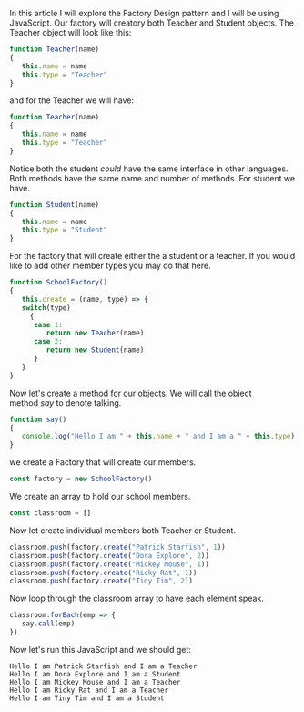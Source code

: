 In this article I will explore the Factory Design pattern and I will be using JavaScript.
Our factory will creatory both Teacher and Student objects.
The Teacher object will look like this:

```javascript
function Teacher(name)
{
   this.name = name
   this.type = "Teacher"
}
```

and for the Teacher we will have:
```javascript
function Teacher(name)
{
   this.name = name
   this.type = "Teacher"
}
```
Notice both the student *could* have the same interface in other languages. Both methods have the same name and number of methods.
For student we have.

```javascript
function Student(name)
{
   this.name = name
   this.type = "Student"
}
```

For the factory that will create either the a student or a teacher. If you would like to add other member types you may do that here.
```javascript
function SchoolFactory()
{
   this.create = (name, type) => {
   switch(type)
     {
      case 1:
         return new Teacher(name)
      case 2:
         return new Student(name)
      } 
   }
}
```
Now let's create a method for our objects. We will call the object method *say* to denote talking.

```javascript
function say()
{
   console.log("Hello I am " + this.name + " and I am a " + this.type)
}
```
we create a Factory that will create our members.

```javascript
const factory = new SchoolFactory()
```

We create an array to hold our school members.
```javascript
const classroom = []

```
Now let create individual members both Teacher or Student.

```javascript
classroom.push(factory.create("Patrick Starfish", 1))
classroom.push(factory.create("Dora Explore", 2))
classroom.push(factory.create("Mickey Mouse", 1))
classroom.push(factory.create("Ricky Rat", 1))
classroom.push(factory.create("Tiny Tim", 2))
```
Now loop through the classroom array to have each element speak.
```javascript
classroom.forEach(emp => {
   say.call(emp)
})
```
Now let's run this JavaScript and we should get:

```run
Hello I am Patrick Starfish and I am a Teacher
Hello I am Dora Explore and I am a Student
Hello I am Mickey Mouse and I am a Teacher
Hello I am Ricky Rat and I am a Teacher
Hello I am Tiny Tim and I am a Student
```

